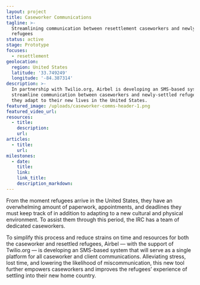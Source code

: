 ```yaml
---
layout: project
title: Caseworker Communications
tagline: >-
  Streamlining communication between resettlement caseworkers and newly arrived
  refugees
status: active
stage: Prototype
focuses:
  - resettlement
geolocation:
  region: United States
  latitude: '33.749249'
  longitude: '-84.387314'
description: >-
  In partnership with Twilio.org, Airbel is developing an SMS-based system to
  streamline communication between caseworkers and newly-settled refugees as
  they adapt to their new lives in the United States.
featured_image: /uploads/caseworker-comms-header-1.png
featured_video_url:
resources:
  - title:
    description:
    url:
articles:
  - title:
    url:
milestones:
  - date:
    title:
    link:
    link_title:
    description_markdown:
---
```


From the moment refugees arrive in the United States, they have an overwhelming amount of paperwork, appointments, and deadlines they must keep track of in addition to adapting to a new cultural and physical environment. To assist them through this period, the IRC has a team of dedicated caseworkers.

To simplify this process and reduce strains on time and resources for both the caseworker and resettled refugees, Airbel — with the support of Twilio.org — is developing an SMS-based system that will serve as a single platform for all caseworker and client communications. Alleviating stress, lost time, and lowering the likelihood of miscommunication, this new tool further empowers caseworkers and improves the refugees’ experience of settling into their new home country.